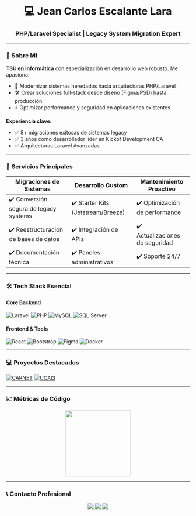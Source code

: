 <h1 align="center">💻 Jean Carlos Escalante Lara</h1>
<h3 align="center">PHP/Laravel Specialist | Legacy System Migration Expert</h3>

---

### 🚀 Sobre Mí
**TSU en Informática** con especialización en desarrollo web robusto. Me apasiona:
- 🔄 Modernizar sistemas heredados hacia arquitecturas PHP/Laravel
- 🛠️ Crear soluciones full-stack desde diseño (Figma/PSD) hasta producción
- ⚡ Optimizar performance y seguridad en aplicaciones existentes

**Experiencia clave:**
- ✅ 8+ migraciones exitosas de sistemas legacy
- ✅ 3 años como desarrollador líder en Kickof Development CA
- ✅ Arquitecturas Laravel Avanzadas

---

### 💼 Servicios Principales
| Migraciones de Sistemas | Desarrollo Custom | Mantenimiento Proactivo |
|-------------------------|-------------------|-------------------------|
| ✔️ Conversión segura de legacy systems | ✔️ Starter Kits (Jetstream/Breeze) | ✔️ Optimización de performance |
| ✔️ Reestructuración de bases de datos | ✔️ Integración de APIs | ✔️ Actualizaciones de seguridad |
| ✔️ Documentación técnica | ✔️ Paneles administrativos | ✔️ Soporte 24/7 |

---

### 🛠 Tech Stack Esencial
#### Core Backend
![Laravel](https://img.shields.io/badge/Laravel-FF2D20?logo=laravel&logoColor=white)
![PHP](https://img.shields.io/badge/PHP-777BB4?logo=php&logoColor=white)
![MySQL](https://img.shields.io/badge/MySQL-4479A1?logo=mysql&logoColor=white)
![SQL Server](https://img.shields.io/badge/SQL_Server-CC2927?logo=microsoft-sql-server&logoColor=white)

#### Frontend & Tools
![React](https://img.shields.io/badge/React-61DAFB?logo=react&logoColor=black)
![Bootstrap](https://img.shields.io/badge/Bootstrap-7952B3?logo=bootstrap&logoColor=white)
![Figma](https://img.shields.io/badge/Figma-F24E1E?logo=figma&logoColor=white)
![Docker](https://img.shields.io/badge/Docker-2496ED?logo=docker&logoColor=white)

---

### 💻 Proyectos Destacados
[![CARNET](https://github-readme-stats.vercel.app/api/pin/?username=JeanCaEscalante&repo=UCAI3&theme=react)](https://github.com/JeanCaEscalante/UCAI3)
[![UCAI3](https://github-readme-stats.vercel.app/api/pin/?username=JeanCaEscalante&repo=UCAI3&theme=react)](https://github.com/JeanCaEscalante/UCAI3)

---

### 📈 Métricas de Código
<p align="center">
  <img height="180em" src="https://github-readme-stats.vercel.app/api/top-langs/?username=JeanCaEscalante&layout=compact&theme=react&hide=blade"/>
</p>

---

### 📞 Contacto Profesional
<p align="center">
  <a href="mailto:tucorreo@ejemplo.com">
    <img src="https://img.shields.io/badge/Email-D14836?style=for-the-badge&logo=gmail&logoColor=white"/>
  </a>
  <a href="https://linkedin.com/in/tu-perfil">
    <img src="https://img.shields.io/badge/LinkedIn-0077B5?style=for-the-badge&logo=linkedin&logoColor=white"/>
  </a>
  <a href="https://workana.com/tu-perfil">
    <img src="https://img.shields.io/badge/Workana-0CAE49?style=for-the-badge&logo=upwork&logoColor=white"/>
  </a>
</p>